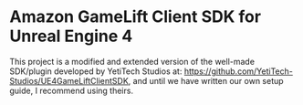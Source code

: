 # Amazon GameLift Client SDK for Unreal Engine 4
This project is a modified and extended version of the well-made SDK/plugin developed by YetiTech Studios at: https://github.com/YetiTech-Studios/UE4GameLiftClientSDK, and until we have written our own setup guide, I recommend using theirs.
